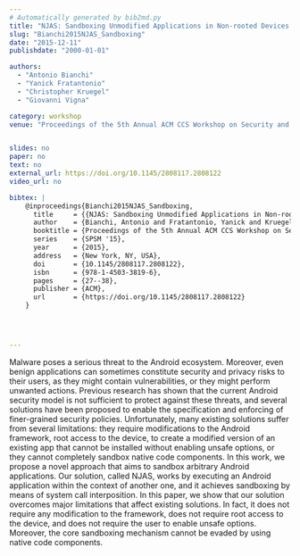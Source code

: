 ```yaml
---
# Automatically generated by bib2md.py
title: "NJAS: Sandboxing Unmodified Applications in Non-rooted Devices Running Stock Android"
slug: "Bianchi2015NJAS_Sandboxing"
date: "2015-12-11"
publishdate: "2000-01-01"

authors:
  - "Antonio Bianchi"
  - "Yanick Fratantonio"
  - "Christopher Kruegel"
  - "Giovanni Vigna"

category: workshop
venue: "Proceedings of the 5th Annual ACM CCS Workshop on Security and Privacy in Smartphones and Mobile Devices (SPSM '15)"


slides: no
paper: no
text: no
external_url: https://doi.org/10.1145/2808117.2808122
video_url: no

bibtex: |
    @inproceedings{Bianchi2015NJAS_Sandboxing,
      title     = {{NJAS: Sandboxing Unmodified Applications in Non-rooted Devices Running Stock Android}},
      author    = {Bianchi, Antonio and Fratantonio, Yanick and Kruegel, Christopher and Vigna, Giovanni},
      booktitle = {Proceedings of the 5th Annual ACM CCS Workshop on Security and Privacy in Smartphones and Mobile Devices},
      series    = {SPSM '15},
      year      = {2015},
      address   = {New York, NY, USA},
      doi       = {10.1145/2808117.2808122},
      isbn      = {978-1-4503-3819-6},
      pages     = {27--38},
      publisher = {ACM},
      url       = {https://doi.org/10.1145/2808117.2808122}
    }




---
```


Malware poses a serious threat to the Android ecosystem. Moreover, even benign applications can sometimes constitute security and privacy risks to their users, as they might contain vulnerabilities, or they might perform unwanted actions. Previous research has shown that the current Android security model is not sufficient to protect against these threats, and several solutions have been proposed to enable the specification and enforcing of finer-grained security policies. Unfortunately, many existing solutions suffer from several limitations: they require modifications to the Android framework, root access to the device, to create a modified version of an existing app that cannot be installed without enabling unsafe options, or they cannot completely sandbox native code components. In this work, we propose a novel approach that aims to sandbox arbitrary Android applications. Our solution, called NJAS, works by executing an Android application within the context of another one, and it achieves sandboxing by means of system call interposition. In this paper, we show that our solution overcomes major limitations that affect existing solutions. In fact, it does not require any modification to the framework, does not require root access to the device, and does not require the user to enable unsafe options. Moreover, the core sandboxing mechanism cannot be evaded by using native code components.